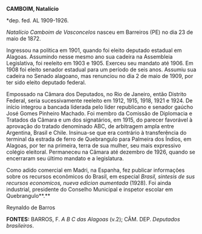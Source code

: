 **CAMBOIM, Natalício**

\*dep. fed. AL 1909-1926.

*Natalício Camboim de Vasconcelos* nasceu em Barreiros (PE) no dia 23 de
maio de 1872.

Ingressou na política em 1901, quando foi eleito deputado estadual em
Alagoas. Assumindo nesse mesmo ano sua cadeira na Assembleia
Legislativa, foi reeleito em 1903 e 1905. Exerceu seu mandato até 1906.
Em 1908 foi eleito senador estadual para um período de seis anos.
Assumiu sua cadeira no Senado alagoano, mas renunciou no dia 2 de maio
de 1909, por ter sido eleito deputado federal.

Empossado na Câmara dos Deputados, no Rio de Janeiro, então Distrito
Federal, seria sucessivamente reeleito em 1912, 1915, 1918, 1921 e 1924.
De início integrou a bancada liderada pelo líder republicano e senador
gaúcho José Gomes Pinheiro Machado. Foi membro da Comissão de Diplomacia
e Tratados da Câmara e um dos signatários, em 1915, do parecer favorável
à aprovação do tratado denominado ABC, de arbitragem ampla entre
Argentina, Brasil e Chile. Insinua-se que era contrário à transferência
do terminal da estrada de ferro de Quebrangulo para Palmeira dos Índios,
em Alagoas, por ter na primeira, terra de sua mulher, seu mais
expressivo colégio eleitoral. Permaneceu na Câmara até dezembro de 1926,
quando se encerraram seu último mandato e a legislatura.

Como adido comercial em Madri, na Espanha, fez publicar informações
sobre os recursos econômicos do Brasil, em especial *Brasil, sintesis de
sus recursos economicos, nueva edicion aumentada* (1928). Foi ainda
industrial, presidente do Conselho Municipal e inspetor escolar em
Quebrangulo**.**

Reynaldo de Barros

**FONTES:** BARROS, F. *A B C das Alagoas* (v.2); CÂM. DEP. *Deputados
brasileiros*.
